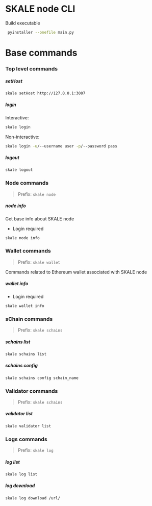 # SKALE node CLI


Build executable

```bash
 pyinstaller --onefile main.py
```


# Base commands


### Top level commands

##### setHost 

```bash
skale setHost http://127.0.0.1:3007
```

##### login

Interactive:
```bash
skale login
```

Non-interactive:
```bash
skale login -u/--username user -p/--password pass
```

##### logout

```bash
skale logout
```


### Node commands

> Prefix: `skale node`

 
##### node info 

Get base info about SKALE node

- Login required

```bash
skale node info
```

### Wallet commands

> Prefix: `skale wallet`

Commands related to Ethereum wallet associated with SKALE node

##### wallet info

- Login required

```bash
skale wallet info
```

### sChain commands

> Prefix: `skale schains`

##### schains list

```bash
skale schains list
```

##### schains config 

```bash
skale schains config schain_name
```

### Validator commands

> Prefix: `skale schains`


##### validator list

```bash
skale validator list
```


### Logs commands

> Prefix: `skale log`


##### log list

```bash
skale log list
```

##### log download

```bash
skale log download /url/
```